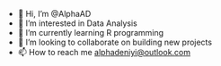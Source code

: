 - 👋 Hi, I’m @AlphaAD
- 👀 I’m interested in Data Analysis
- 🌱 I’m currently learning R programming
- 💞️ I’m looking to collaborate on building new projects
- 📫 How to reach me alphadeniyi@outlook.com

<!---
AlphaAD/AlphaAD is a ✨ special ✨ repository because its `README.md` (this file) appears on your GitHub profile.
You can click the Preview link to take a look at your changes.
--->
